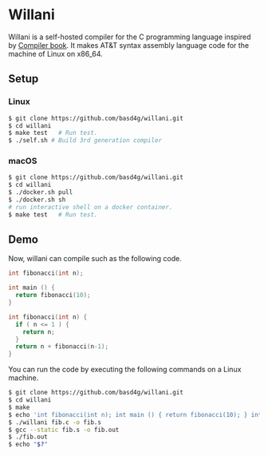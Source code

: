 # Willani

Willani is a self-hosted compiler for the C programming language inspired by [Compiler book](https://www.sigbus.info/compilerbook).
It makes AT&T syntax assembly language code for the machine of Linux on x86_64.

## Setup

### Linux

```sh
$ git clone https://github.com/basd4g/willani.git
$ cd willani
$ make test   # Run test.
$ ./self.sh # Build 3rd generation compiler
```

### macOS
```sh
$ git clone https://github.com/basd4g/willani.git
$ cd willani
$ ./docker.sh pull
$ ./docker.sh sh
# run interactive shell on a docker container.
$ make test   # Run test.
```

## Demo

Now, willani can compile such as the following code.

```fib.c
int fibonacci(int n);

int main () {
  return fibonacci(10);
}

int fibonacci(int n) {
  if ( n <= 1 ) {
    return n;
  }
  return n + fibonacci(n-1);
}
```

You can run the code by executing the following commands on a Linux machine.

```sh
$ git clone https://github.com/basd4g/willani.git
$ cd willani
$ make
$ echo 'int fibonacci(int n); int main () { return fibonacci(10); } int fibonacci(int n) { if ( n <= 1 ) { return n; } return n + fibonacci(n-1); }' > fib.c
$ ./willani fib.c -o fib.s
$ gcc --static fib.s -o fib.out
$ ./fib.out
$ echo "$?"
```
